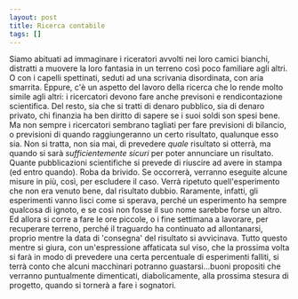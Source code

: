 ```yaml
---
layout: post
title: Ricerca contabile
tags: []
---
```


Siamo abituati ad immaginare i riceratori avvolti nei loro camici bianchi, distratti a muovere la loro fantasia in un terreno così poco familiare agli altri. O con i capelli spettinati, seduti ad una scrivania disordinata, con aria smarrita. Eppure, c'è un aspetto del lavoro della ricerca che lo rende molto simile agli altri: i ricercatori devono fare anche previsoni e rendicontazione scientifica. Del resto, sia che si tratti di denaro pubblico, sia di denaro privato, chi finanzia ha ben diritto di sapere se i suoi soldi son spesi bene.
Ma non sempre i ricercatori sembrano tagliati per fare previsioni di bilancio, o previsioni di quando raggiungeranno un certo risultato, qualunque esso sia. Non si tratta, non sia mai, di prevedere *quale* risultato si otterrà, ma quando si sarà *sufficientemente sicuri* per poter annunciare un risultato. Quante pubblicazioni scientifiche si prevede di riuscire ad avere in stampa (ed entro quando). Roba da brivido.
Se occorrerà, verranno eseguite alcune misure in più, così, per escludere il caso. Verrà ripetuto quell'esperimento che non era venuto bene, dal risultato dubbio. Raramente, infatti, gli esperimenti vanno lisci come si sperava, perché un esperimento ha sempre qualcosa di ignoto, e se così non fosse il suo nome sarebbe forse un altro.
Ed allora si corre a fare le ore piccole, o i fine settimana a lavorare, per recuperare terreno, perché il traguardo ha continuato ad allontanarsi, proprio mentre la data di 'consegna' del risultato si avvicinava. Tutto questo mentre si giura, con un'espressione affaticata sul viso, che la prossima volta si farà in modo di prevedere una certa percentuale di esperimenti falliti, si terrà conto che alcuni macchinari potranno guastarsi...buoni propositi che verranno puntualmente dimenticati, diabolicamente, alla prossima stesura di progetto, quando si tornerà a fare i sognatori.
